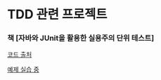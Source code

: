 # TDD 관련 프로젝트 


### 책 [자바와 JUnit을 활용한 실용주의 단위 테스트] 

[코드 출처](https://github.com/walbatrossw/junit-tutorials)

[예제 실습 중](https://github.com/jeonghyeonkwon/tdd-study/tree/main/src/main/java/com/example/tddstudy/book/iloveyouboss)